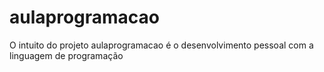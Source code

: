 # aulaprogramacao
O intuito do projeto aulaprogramacao é o desenvolvimento pessoal com a linguagem de programação
